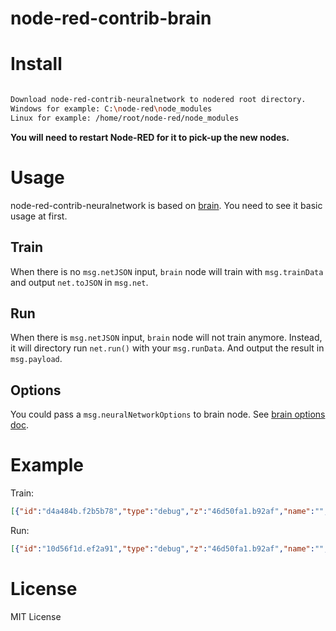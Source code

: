 # node-red-contrib-brain


# Install

```bash

Download node-red-contrib-neuralnetwork to nodered root directory. 
Windows for example: C:\node-red\node_modules
Linux for example: /home/root/node-red/node_modules

```

**You will need to restart Node-RED for it to pick-up the new nodes.**

# Usage

node-red-contrib-neuralnetwork is based on [brain](https://github.com/harthur/brain). You need to see it basic usage at first.

## Train

When there is no `msg.netJSON` input, `brain` node will train with `msg.trainData` and output `net.toJSON` in `msg.net`.

## Run

When there is `msg.netJSON` input, `brain` node will not train anymore. Instead, it will directory run `net.run()` with your `msg.runData`. And output the result in `msg.payload`.

## Options

You could pass a `msg.neuralNetworkOptions` to brain node. See [brain options doc](https://github.com/harthur/brain/#options-1).

# Example

Train:

```json
[{"id":"d4a484b.f2b5b78","type":"debug","z":"46d50fa1.b92af","name":"","active":true,"console":"false","complete":"net","x":679,"y":175,"wires":[]},{"id":"3b4d60b3.c4b2a","type":"inject","z":"46d50fa1.b92af","name":"","topic":"","payload":"","payloadType":"date","repeat":"","crontab":"","once":false,"x":150,"y":144,"wires":[["6d766489.92899c"]]},{"id":"6d766489.92899c","type":"function","z":"46d50fa1.b92af","name":"fake data","func":"// This function return a fake json array\nvar trainData = [{input: { r: 0.03, g: 0.7, b: 0.5 }, output: { black: 1 }},\n           {input: { r: 0.16, g: 0.09, b: 0.2 }, output: { white: 1 }},\n           {input: { r: 0.5, g: 0.5, b: 1.0 }, output: { white: 1 }}]\n\nmsg.trainData = trainData\nreturn msg;","outputs":1,"noerr":0,"x":333,"y":183,"wires":[["2fe2efbc.d01d1"]]},{"id":"2fe2efbc.d01d1","type":"neuralNetwork","z":"46d50fa1.b92af","name":"neuralNetwork","learningRate":0.3,"errorThresh":0.005,"iterations":20000,"log":false,"logPeriod":10,"x":516,"y":185,"wires":[["d4a484b.f2b5b78"]]}]
```

Run:

```json
[{"id":"10d56f1d.ef2a91","type":"debug","z":"46d50fa1.b92af","name":"","active":true,"console":"false","complete":"payload","x":687,"y":346,"wires":[]},{"id":"808a1160.7f75f","type":"inject","z":"46d50fa1.b92af","name":"","topic":"","payload":"","payloadType":"date","repeat":"","crontab":"","once":false,"x":131,"y":325,"wires":[["fbed5f0e.0412a"]]},{"id":"fbed5f0e.0412a","type":"function","z":"46d50fa1.b92af","name":"fake data","func":"// This function return a fake json array\nvar netJSON = {\"layers\":[{\"r\":{},\"g\":{},\"b\":{}},{\"0\":{\"bias\":0.5976173927716023,\"weights\":{\"r\":3.5006895738532835,\"g\":-4.542455700505483,\"b\":0.9988932386815509}},\"1\":{\"bias\":0.6470978455858952,\"weights\":{\"r\":3.6115725201557827,\"g\":-4.875546614413311,\"b\":1.211740813346471}},\"2\":{\"bias\":-0.3559477465736521,\"weights\":{\"r\":1.1063595019849224,\"g\":-1.857026678772011,\"b\":0.14886809335684345}}},{\"black\":{\"bias\":3.3336645409591017,\"weights\":{\"0\":-3.7876606581596914,\"1\":-4.023316483216229,\"2\":-1.0819957068479935}},\"white\":{\"bias\":-3.29149645757729,\"weights\":{\"0\":3.782751737648757,\"1\":4.173873416865656,\"2\":0.7154074171638515}}}],\"outputLookup\":true,\"inputLookup\":true}    \nvar runData = { r: 1, g: 0.4, b: 0 }\n\nmsg.runData = runData\nmsg.netJSON = netJSON\nreturn msg;","outputs":1,"noerr":0,"x":315,"y":336,"wires":[["3132e68b.cecd1a"]]},{"id":"3132e68b.cecd1a","type":"neuralNetwork","z":"46d50fa1.b92af","name":"neuralNetwork","learningRate":0.3,"errorThresh":0.005,"iterations":20000,"log":false,"logPeriod":10,"x":501,"y":341,"wires":[["10d56f1d.ef2a91"]]}]
```


# License 

MIT License